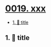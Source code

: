 # [0019. xxx](https://github.com/Tdahuyou/TNotes.egg/tree/main/notes/0019.%20xxx)

<!-- region:toc -->
- [1. 📒 title](#1--title)
<!-- endregion:toc -->

## 1. 📒 title

